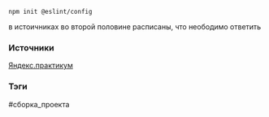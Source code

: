 
```
npm init @eslint/config
```

в истоичниках во второй половине расписаны, что неободимо ответить








### Источники
[Яндекс.практикум](https://practicum.yandex.ru/learn/high-education-web-developer-magistr/courses/dcbe5700-0747-4b6d-aeec-7c089f3c8951/sprints/236862/topics/0d310721-f025-4b45-b235-bc858c43bdc6/lessons/846bae65-2bad-47ab-ba4a-85c58d3ee905/)



### Тэги
#сборка_проекта 